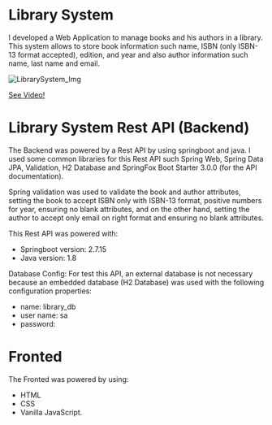 # Library System
I developed a Web Application to manage books and his authors in a library. This system allows to store book information such name, ISBN (only ISBN-13 format accepted), edition, and year and also author information such name, last name and email.

![LibrarySystem_Img](https://www.dropbox.com/scl/fi/8uay2uewd7acrhcft44cz/LibrarySystem_Img1.png?rlkey=vy1n8kdsv62b5c27un234q4mz&dl=0)

[See Video!](https://www.youtube.com/watch?v=bYUE_2XaKh4&t=10s)

# Library System Rest API (Backend)
The Backend was powered by a Rest API by using springboot and java.
I used some common libraries for this Rest API such Spring Web, Spring Data JPA, Validation, H2 Database and SpringFox Boot Starter 3.0.0 (for the API documentation).

Spring validation was used to validate the book and author attributes, setting the book to accept ISBN only with ISBN-13 format, positive numbers for year, ensuring no blank attributes, and on the other hand, setting the author to accept only email on right format and ensuring no blank attributes.

This Rest API was powered with:
- Springboot version: 2.7.15
- Java version: 1.8

Database Config: For test this API, an external database is not necessary because an embedded database (H2 Database) was used with the following configuration properties:
- name: library_db
- user name: sa
- password:

# Fronted
The Fronted was powered by using:
- HTML
- CSS
- Vanilla JavaScript.
